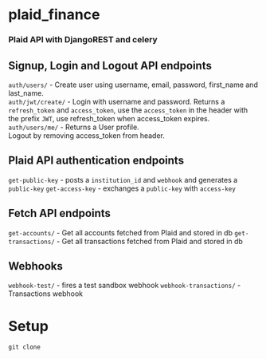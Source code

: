 # plaid_finance
### Plaid API with DjangoREST and celery

## Signup, Login and Logout API endpoints

`auth/users/` - Create user using username, email, password, first_name and last_name.  
`auth/jwt/create/` - Login with username and password. Returns a `refresh_token` and `access_token`, use the `access_token` in the header with the prefix `JWT`, use refresh_token when access_token expires.  
`auth/users/me/` - Returns a User profile.  
Logout by removing access_token from header.

## Plaid API authentication endpoints

`get-public-key` - posts a `institution_id` and `webhook` and generates a `public-key`
`get-access-key` - exchanges a `public-key` with `access-key`

## Fetch API endpoints

`get-accounts/` - Get all accounts fetched from Plaid and stored in db
`get-transactions/` - Get all transactions fetched from Plaid and stored in db

## Webhooks

`webhook-test/` - fires a test sandbox webhook
`webhook-transactions/` - Transactions webhook

# Setup

```
git clone
```
